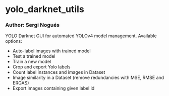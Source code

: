 # yolo_darknet_utils
### Author: Sergi Nogués

YOLO Darknet GUI for automated YOLOv4 model management.
Available options:

- Auto-label images with trained model
- Test a trained model
- Train a new model
- Crop and export Yolo labels
- Count label instances and images in Dataset
- Image similarity in a Dataset (remove redundancies with MSE, RMSE and ERGAS)
- Export images containing given label id
